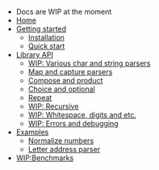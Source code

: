 * Docs are WIP at the moment
* [Home](/)
* [Getting started](getting_started.md)
  * [Installation](getting_started.md#installation)
  * [Quick start](getting_started.md#usage)
* [Library API](parsers.md)
  * [WIP: Various char and string parsers]()
  * [Map and capture parsers](map_and_capture.md)
  * [Compose and product](compose_and_product.md)
  * [Choice and optional](choice_and_optional.md)
  * [Repeat](repeat.md)
  * [WIP: Recursive]()
  * [WIP: Whitespace, digits and etc.]()
  * [WIP: Errors and debugging]()
* [Examples](normalize_numbers.md)
  * [Normalize numbers](normalize_numbers.md#normalize-numbers) 
  * [Letter address parser](letter.md)
* [WIP:Benchmarks]()